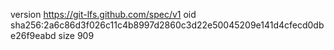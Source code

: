 version https://git-lfs.github.com/spec/v1
oid sha256:2a6c86d3f026c11c4b8997d2860c3d22e50045209e141d4cfecd0dbe26f9eabd
size 909
